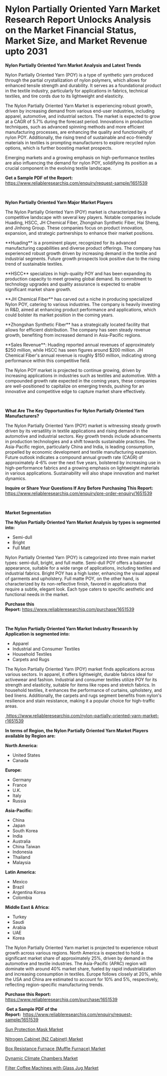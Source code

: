 <p><h1>Nylon Partially Oriented Yarn Market Research Report Unlocks Analysis on the Market Financial Status, Market Size, and Market Revenue upto 2031</h1></p><p><strong>Nylon Partially Oriented Yarn Market Analysis and Latest Trends</strong></p>
<p><p>Nylon Partially Oriented Yarn (POY) is a type of synthetic yarn produced through the partial crystallization of nylon polymers, which allows for enhanced tensile strength and durability. It serves as a foundational product in the textile industry, particularly for applications in fabrics, technical textiles, and tire cords due to its lightweight and elasticity.</p><p>The Nylon Partially Oriented Yarn Market is experiencing robust growth, driven by increasing demand from various end-user industries, including apparel, automotive, and industrial sectors. The market is expected to grow at a CAGR of 5.7% during the forecast period. Innovations in production techniques, such as advanced spinning methods and more efficient manufacturing processes, are enhancing the quality and functionality of nylon POY. Additionally, the rising trend of sustainable and eco-friendly materials in textiles is prompting manufacturers to explore recycled nylon options, which is further boosting market prospects.</p><p>Emerging markets and a growing emphasis on high-performance textiles are also influencing the demand for nylon POY, solidifying its position as a crucial component in the evolving textile landscape.</p></p>
<p><strong>Get a Sample PDF of the Report:&nbsp;</strong> <a href="https://www.reliableresearchiq.com/enquiry/request-sample/1651539?utm_campaign=1159&utm_medium=2&utm_source=Github&utm_content=ia&utm_term=08122024&utm_id=nylon-partially-oriented-yarn">https://www.reliableresearchiq.com/enquiry/request-sample/1651539</a></p>
<p>&nbsp;</p>
<p><strong>Nylon Partially Oriented Yarn Major Market Players</strong></p>
<p><p>The Nylon Partially Oriented Yarn (POY) market is characterized by a competitive landscape with several key players. Notable companies include Huading, HSCC, JH Chemical Fiber, Zhongshan Synthetic Fiber, Hai Sheng, and Jinhong Group. These companies focus on product innovation, expansion, and strategic partnerships to enhance their market positions.</p><p>**Huading** is a prominent player, recognized for its advanced manufacturing capabilities and diverse product offerings. The company has experienced robust growth driven by increasing demand in the textile and industrial segments. Future growth prospects look positive due to the rising trend of sustainable textiles.</p><p>**HSCC** specializes in high-quality POY and has been expanding its production capacity to meet growing global demand. Its commitment to technology upgrades and quality assurance is expected to enable significant market share growth.</p><p>**JH Chemical Fiber** has carved out a niche in producing specialized Nylon POY, catering to various industries. The company is heavily investing in R&D, aimed at enhancing product performance and applications, which could bolster its market position in the coming years.</p><p>**Zhongshan Synthetic Fiber** has a strategically located facility that allows for efficient distribution. The company has seen steady revenue growth, benefiting from increased demand in Asia-Pacific regions. </p><p>**Sales Revenue**: Huading reported annual revenues of approximately $250 million, while HSCC has seen figures around $200 million. JH Chemical Fiber's annual revenue is roughly $150 million, indicating strong performance within this competitive field.</p><p>The Nylon POY market is projected to continue growing, driven by increasing applications in industries such as textiles and automotive. With a compounded growth rate expected in the coming years, these companies are well-positioned to capitalize on emerging trends, pushing for an innovative and competitive edge to capture market share effectively.</p></p>
<p>&nbsp;</p>
<p><strong>What Are The Key Opportunities For Nylon Partially Oriented Yarn Manufacturers?</strong></p>
<p><p>The Nylon Partially Oriented Yarn (POY) market is witnessing steady growth driven by its versatility in textile applications and rising demand in the automotive and industrial sectors. Key growth trends include advancements in production technologies and a shift towards sustainable practices. The Asia-Pacific region, particularly China and India, is leading consumption, propelled by economic development and textile manufacturing expansion. Future outlook indicates a compound annual growth rate (CAGR) of approximately 4-6% over the next five years, bolstered by increasing use in high-performance fabrics and a growing emphasis on lightweight materials in various applications. Sustainability will also shape innovation and market dynamics.</p></p>
<p><strong>Inquire or Share Your Questions If Any Before Purchasing This Report:</strong> <a href="https://www.reliableresearchiq.com/enquiry/pre-order-enquiry/1651539?utm_campaign=1159&utm_medium=2&utm_source=Github&utm_content=ia&utm_term=08122024&utm_id=nylon-partially-oriented-yarn">https://www.reliableresearchiq.com/enquiry/pre-order-enquiry/1651539</a></p>
<p>&nbsp;</p>
<p><strong>Market Segmentation</strong></p>
<p><strong>The Nylon Partially Oriented Yarn Market Analysis by types is segmented into:</strong></p>
<p><ul><li>Semi-dull</li><li>Bright</li><li>Full Matt</li></ul></p>
<p><p>Nylon Partially Oriented Yarn (POY) is categorized into three main market types: semi-dull, bright, and full matte. Semi-dull POY offers a balanced appearance, suitable for a wide range of applications, including textiles and industrial fabrics. Bright POY has a high luster, enhancing the visual appeal of garments and upholstery. Full matte POY, on the other hand, is characterized by its non-reflective finish, favored in applications that require a subtle, elegant look. Each type caters to specific aesthetic and functional needs in the market.</p></p>
<p><strong>Purchase this Report:&nbsp;</strong><a href="https://www.reliableresearchiq.com/purchase/1651539?utm_campaign=1159&utm_medium=2&utm_source=Github&utm_content=ia&utm_term=08122024&utm_id=nylon-partially-oriented-yarn">https://www.reliableresearchiq.com/purchase/1651539</a></p>
<p>&nbsp;</p>
<p><strong>The Nylon Partially Oriented Yarn Market Industry Research by Application is segmented into:</strong></p>
<p><ul><li>Apparel</li><li>Industrial and Consumer Textiles</li><li>Household Textiles</li><li>Carpets and Rugs</li></ul></p>
<p><p>The Nylon Partially Oriented Yarn (POY) market finds applications across various sectors. In apparel, it offers lightweight, durable fabrics ideal for activewear and fashion. Industrial and consumer textiles utilize POY for its strength and elasticity, suitable for items like ropes and stretch fabrics. In household textiles, it enhances the performance of curtains, upholstery, and bed linens. Additionally, the carpets and rugs segment benefits from nylon's resilience and stain resistance, making it a popular choice for high-traffic areas.</p></p>
<p><a href="https://www.reliableresearchiq.com/nylon-partially-oriented-yarn-market-r1651539?utm_campaign=1159&utm_medium=2&utm_source=Github&utm_content=ia&utm_term=08122024&utm_id=nylon-partially-oriented-yarn">&nbsp;https://www.reliableresearchiq.com/nylon-partially-oriented-yarn-market-r1651539</a></p>
<p><strong>In terms of Region, the Nylon Partially Oriented Yarn Market Players available by Region are:</strong></p>
<p>
    <p> <strong> North America: </strong>
        <ul>
            <li>United States</li>
            <li>Canada</li>
        </ul>
        </p> 
    <p> <strong> Europe: </strong>
        <ul>
            <li>Germany</li>
            <li>France</li>
            <li>U.K.</li>
            <li>Italy</li>
            <li>Russia</li>
        </ul>
        </p> 
    <p> <strong> Asia-Pacific: </strong>
        <ul>
            <li>China</li>
            <li>Japan</li>
            <li>South Korea</li>
            <li>India</li>
            <li>Australia</li>
            <li>China Taiwan</li>
            <li>Indonesia</li>
            <li>Thailand</li>
            <li>Malaysia</li>
        </ul>
        </p> 
    <p> <strong> Latin America: </strong>
        <ul>
            <li>Mexico</li>
            <li>Brazil</li>
            <li>Argentina Korea</li>
            <li>Colombia</li>
        </ul>
        </p> 
    <p> <strong> Middle East & Africa: </strong>
        <ul>
            <li>Turkey</li>
            <li>Saudi</li>
            <li>Arabia</li>
            <li>UAE</li>
            <li>Korea</li>
        </ul>
    </p>
    </p>
<p><p>The Nylon Partially Oriented Yarn market is projected to experience robust growth across various regions. North America is expected to hold a significant market share of approximately 25%, driven by demand in the automotive and textile industries. The Asia-Pacific (APAC) region will dominate with around 40% market share, fueled by rapid industrialization and increasing consumption in textiles. Europe follows closely at 20%, while the USA and China are estimated to account for 10% and 5%, respectively, reflecting region-specific manufacturing trends.</p></p>
<p><strong>Purchase this Report: </strong><a href="https://www.reliableresearchiq.com/purchase/1651539?utm_campaign=1159&utm_medium=2&utm_source=Github&utm_content=ia&utm_term=08122024&utm_id=nylon-partially-oriented-yarn">https://www.reliableresearchiq.com/purchase/1651539</a></p>
<p>&nbsp;<strong>Get a Sample PDF of the Report:&nbsp;&nbsp;</strong><a href="https://www.reliableresearchiq.com/enquiry/request-sample/1651539?utm_campaign=1159&utm_medium=2&utm_source=Github&utm_content=ia&utm_term=08122024&utm_id=nylon-partially-oriented-yarn">https://www.reliableresearchiq.com/enquiry/request-sample/1651539</a></p>
<p><strong></strong></p>
<p><p><a href="https://www.linkedin.com/pulse/th-score-market-0ptye?utm_campaign=1159&utm_medium=2&utm_source=Github&utm_content=ia&utm_term=08122024&utm_id=nylon-partially-oriented-yarn">Sun Protection Mask Market</a></p><p><a href="https://www.linkedin.com/pulse/nitrogen-cabinet-n2-market-forecast-key-players-analysis-cxv9c?utm_campaign=1159&utm_medium=2&utm_source=Github&utm_content=ia&utm_term=08122024&utm_id=nylon-partially-oriented-yarn">Nitrogen Cabinet (N2 Cabinet) Market</a></p><p><a href="https://www.linkedin.com/pulse/exploring-growth-opportunities-box-resistance-furnace-yplxc?utm_campaign=1159&utm_medium=2&utm_source=Github&utm_content=ia&utm_term=08122024&utm_id=nylon-partially-oriented-yarn">Box Resistance Furnace (Muffle Furnace) Market</a></p><p><a href="https://www.linkedin.com/pulse/key-drivers-dynamic-climate-chambers-markets-projected-42-cagr-nbvwc?utm_campaign=1159&utm_medium=2&utm_source=Github&utm_content=ia&utm_term=08122024&utm_id=nylon-partially-oriented-yarn">Dynamic Climate Chambers Market</a></p><p><a href="https://www.linkedin.com/pulse/deep-dive-filter-coffee-machines-glass-jug-market-growth-52-cagr-ejsgc?utm_campaign=1159&utm_medium=2&utm_source=Github&utm_content=ia&utm_term=08122024&utm_id=nylon-partially-oriented-yarn">Filter Coffee Machines with Glass Jug Market</a></p></p>